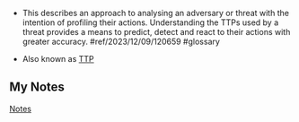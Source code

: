 - This describes an approach to analysing an adversary or threat with the intention of profiling their actions. Understanding the TTPs used by a threat provides a means to predict, detect and react to their actions with greater accuracy. #ref/2023/12/09/120659 #glossary

- Also known as [TTP](ttp.md)
## My Notes
[Notes](mynotes/tactics-techniques-and-procedures-notes.md)
